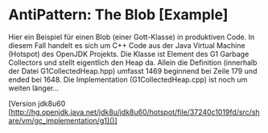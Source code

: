 # AntiPattern: The Blob [Example]
Hier ein Beispiel für einen Blob (einer Gott-Klasse) in produktiven Code. In diesem Fall handelt es sich um C++ Code aus der Java Virtual Machine (Hotspot) des OpenJDK Projekts. Die Klasse ist Element des G1 Garbage Collectors und stellt eigentlich den Heap da. Allein die Definition (innerhalb der Datei G1CollectedHeap.hpp) umfasst 1469 beginnend bei Zeile 179 und ended bei 1648. Die Implementation (G1CollectedHeap.cpp) ist noch um weiten länger...

[Version jdk8u60 [http://hg.openjdk.java.net/jdk8u/jdk8u60/hotspot/file/37240c1019fd/src/share/vm/gc_implementation/g1]()]